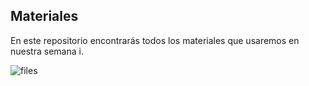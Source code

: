 ## Materiales
En este repositorio encontrarás todos los materiales que usaremos en nuestra semana i.

![files](https://raw.githubusercontent.com/{user}/{repo}/assets/cat.png)
